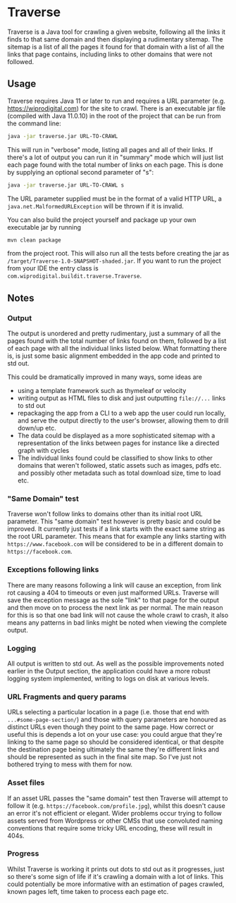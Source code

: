 # Traverse

Traverse is a Java tool for crawling a given website, following all the links it finds to that same domain and then displaying a rudimentary sitemap. The sitemap is a list of all the pages it found for that domain with a list of all the links that page contains, including links to other domains that were not followed.

## Usage

Traverse requires Java 11 or later to run and requires a URL parameter (e.g. https://wiprodigital.com) for the site to crawl. There is an executable jar file (compiled with Java 11.0.10) in the root of the project that can be run from the command line:
```bash
java -jar traverse.jar URL-TO-CRAWL
```
This will run in "verbose" mode, listing all pages and all of their links. If there's a lot of output you can run it in "summary" mode which will just list each page found with the total number of links on each page. This is done by supplying an optional second parameter of "s":
```bash
java -jar traverse.jar URL-TO-CRAWL s
```
The URL parameter supplied must be in the format of a valid HTTP URL, a `java.net.MalformedURLException` will be thrown if it is invalid.

You can also build the project yourself and package up your own executable jar by running
```bash
mvn clean package
```
from the project root. This will also run all the tests before creating the jar as `/target/Traverse-1.0-SNAPSHOT-shaded.jar`.
If you want to run the project from your IDE the entry class is `com.wiprodigital.buildit.traverse.Traverse`.

## Notes
### Output
The output is unordered and pretty rudimentary, just a summary of all the pages found with the total number of links found on them, followed by a list of each page with all the individual links listed below. What formatting there is, is just some basic alignment embedded in the app code and printed to std out.

This could be dramatically improved in many ways, some ideas are 
- using a template framework such as thymeleaf or velocity
- writing output as HTML files to disk and just outputting `file://...` links to std out
- repackaging the app from a CLI to a web app the user could run locally, and serve the output directly to the user's browser, allowing them to drill down/up etc.
- The data could be displayed as a more sophisticated sitemap with a representation of the links between pages for instance like a directed graph with cycles
- The individual links found could be classified to show links to other domains that weren't followed, static assets such as images, pdfs etc. and possibly other metadata such as total download size, time to load etc. 

### "Same Domain" test
Traverse won't follow links to domains other than its initial root URL parameter. This "same domain" test however is pretty basic and could be improved. It currently just tests if a link starts with the exact same string as the root URL parameter. This means that for example any links starting with `https://www.facebook.com` will be considered to be in a different domain to `https://facebook.com`.

### Exceptions following links
There are many reasons following a link will cause an exception, from link rot causing a 404 to timeouts or even just malformed URLs. Traverse will save the exception message as the sole "link" to that page for the output and then move on to process the next link as per normal. The main reason for this is so that one bad link will not cause the whole crawl to crash, it also means any patterns in bad links might be noted when viewing the complete output.

### Logging
All output is written to std out. As well as the possible improvements noted earlier in the Output section, the application could have a more robust logging system implemented, writing to logs on disk at various levels.

### URL Fragments and query params
URLs selecting a particular location in a page (i.e. those that end with `...#some-page-section/`) and those with query parameters are honoured as distinct URLs even though they point to the same page. How correct or useful this is depends a lot on your use case: you could argue that they're linking to the same page so should be considered identical, or that despite the destination page being ultimately the same they're different links and should be represented as such in the final site map. So I've just not bothered trying to mess with them for now.

### Asset files
If an asset URL passes the "same domain" test then Traverse will attempt to follow it (e.g. `https://facebook.com/profile.jpg`), whilst this doesn't cause an error it's not efficient or elegant. Wider problems occur trying to follow assets served from Wordpress or other CMSs that use convoluted naming conventions that require some tricky URL encoding, these will result in 404s.

### Progress
Whilst Traverse is working it prints out dots to std out as it progresses, just so there's some sign of life if it's crawling a domain with a lot of links. This could potentially be more informative with an estimation of pages crawled, known pages left, time taken to process each page etc.
